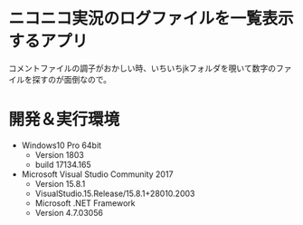 # ニコニコ実況のログファイルを一覧表示するアプリ

コメントファイルの調子がおかしい時、いちいちjkフォルダを覗いて数字のファイルを探すのが面倒なので。

# 開発＆実行環境

- Windows10 Pro 64bit
  - Version 1803
  - build 17134.165
- Microsoft Visual Studio Community 2017 
  - Version 15.8.1
  - VisualStudio.15.Release/15.8.1+28010.2003
  - Microsoft .NET Framework
  - Version 4.7.03056

